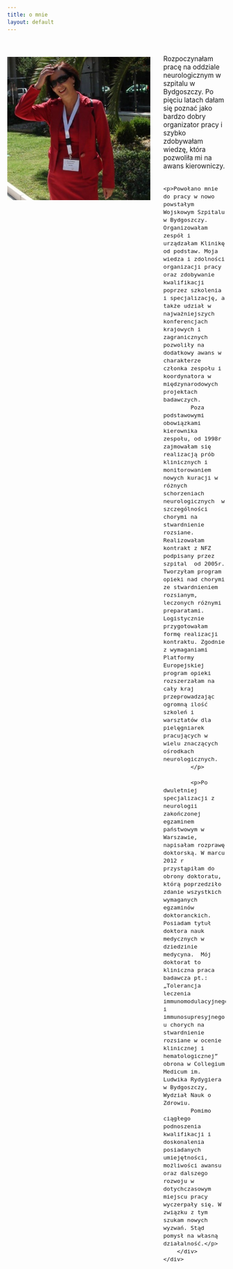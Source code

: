 ```yaml
---
title: o mnie
layout: default
---
```

<div style="position: relative; margin-top: 50px">
    <div style="width: 330px; float: left; padding: 5px 30px 10px 0">
        <img src="img/anna_pamula.jpg" alt="me"
            class="img-responsive">
    </div>
    <div style="float: none; width: auto; text-justify: newspaper">
        <div class="blurb" style="font-size: 1.1em">
            <p>Rozpoczynałam pracę na oddziale neurologicznym w szpitalu w Bydgoszczy. Po pięciu latach dałam się poznać jako bardzo dobry organizator pracy i szybko zdobywałam wiedzę, która pozwoliła mi na awans kierowniczy.
            </p>

            <p>Powołano mnie do pracy w nowo powstałym Wojskowym Szpitalu w Bydgoszczy. Organizowałam zespół i urządzałam Klinikę od podstaw. Moja wiedza i zdolności organizacji pracy oraz zdobywanie kwalifikacji poprzez szkolenia i specjalizację, a także udział w najważniejszych konferencjach krajowych i zagranicznych pozwoliły na dodatkowy awans w charakterze członka zespołu i koordynatora w międzynarodowych projektach badawczych.
            Poza podstawowymi obowiązkami kierownika zespołu, od 1998r zajmowałam się realizacją prób klinicznych i monitorowaniem nowych kuracji w różnych schorzeniach  neurologicznych  w szczególności chorymi na stwardnienie rozsiane. Realizowałam kontrakt z NFZ podpisany przez szpital  od 2005r. Tworzyłam program opieki nad chorymi ze stwardnieniem rozsianym,  leczonych różnymi preparatami. Logistycznie przygotowałam formę realizacji kontraktu. Zgodnie z wymaganiami Platformy Europejskiej program opieki rozszerzałam na cały kraj przeprowadzając ogromną ilość szkoleń i warsztatów dla pielęgniarek pracujących w wielu znaczących ośrodkach neurologicznych.
            </p>
            
            <p>Po dwuletniej specjalizacji z neurologii zakończonej egzaminem państwowym w Warszawie, napisałam rozprawę doktorską. W marcu 2012 r przystąpiłam do obrony doktoratu, którą poprzedziło zdanie wszystkich wymaganych egzaminów doktoranckich. Posiadam tytuł doktora nauk medycznych w dziedzinie medycyna.  Mój doktorat to kliniczna praca badawcza pt.: „Tolerancja leczenia immunomodulacyjnego i immunosupresyjnego u chorych na stwardnienie rozsiane w ocenie klinicznej i hematologicznej” obrona w Collegium Medicum im. Ludwika Rydygiera w Bydgoszczy, Wydział Nauk o Zdrowiu.
            Pomimo ciągłego podnoszenia kwalifikacji i doskonalenia posiadanych umiejętności, możliwości awansu oraz dalszego rozwoju w dotychczasowym miejscu pracy wyczerpały się. W związku z tym szukam nowych wyzwań. Stąd pomysł na własną działalność.</p>
        </div>
    </div>
</div>